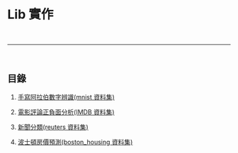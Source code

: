 # Lib 實作

<br>

---

<br>

## 目錄

1. [手寫阿拉伯數字辨識(mnist 資料集)](https://nbviewer.jupyter.org/github/Johnny1110/Deep_Learning_Note/blob/master/lib_implements/discern_hand_write_pic/%E8%AD%98%E5%88%A5%E6%89%8B%E5%AF%AB%E6%95%B8%E5%AD%97%E5%9C%96%E7%89%87.ipynb)

2. [電影評論正負面分析(IMDB 資料集)](https://nbviewer.jupyter.org/github/Johnny1110/Deep_Learning_Note/blob/master/lib_implements/IMDB/%E9%9B%BB%E5%BD%B1%E8%A9%95%E8%AB%96%E6%AD%A3%E8%B2%A0%E9%9D%A2%E5%88%86%E6%9E%90.ipynb)

3. [新聞分類(reuters 資料集)](reuters/新聞分類.ipynb)

4. [波士頓房價預測(boston_housing 資料集)](/boston_housing/波士頓房價預測.ipynb)

